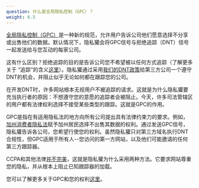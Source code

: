 ```yaml
---
question: 什么是全局隐私控制（GPC）？
weight: 6.5
---
```


[全局隐私控制（GPC）](https://globalprivacycontrol.org/)是一种新的规范，允许用户告诉公司他们愿意选择不分享或出售他们的数据。默认情况下，隐私獾会将GPC信号与拒绝追踪（DNT）信号一起发送给与您互动的每家公司。

这有什么区别？拒绝追踪的目的是告诉公司您不希望被以任何方式追踪（了解更多关于 “追踪”的含义[这里](https://www.eff.org/pages/understanding-effs-do-not-track-policy-universal-opt-out-tracking)）。隐私獾通过采用[我们的DNT政策](https://www.eff.org/dnt-policy/)给第三方公司一个遵守DNT的机会，并阻止似乎无论如何都在跟踪您的公司。

在开发DNT时，许多网站根本无视用户不被追踪的请求。这就是为什么隐私獾要充当执行者的原因：不想遵守您的意愿的追踪者会被阻止。今天，许多司法管辖区的用户都有法律权利选择不接受某些类型的跟踪。这就是GPC的作用。

GPC是指在有适用隐私法的地方向所有公司提出具有法律约束力的要求。例如，[加州消费者隐私法](https://theccpa.org)赋予加州居民选择不出售其数据的权利。通过发送GPC信号，隐私獾告诉各公司，您希望行使您的权利。虽然隐私獾只对第三方域名执行DNT合规性，但GPC适用于所有人--您访问的第一方网站，以及他们可能邀请的任何第三方跟踪器。

CCPA和其他法律[并不完美](https://advocacy.consumerreports.org/press_release/consumer-reports-study-finds-significant-obstacles-to-exercising-california-privacy-rights/)，这就是隐私獾为什么采用两种方法。它要求网站尊重您的隐私，并从根本上阻止已知跟踪器的加载。

您可以了解更多关于GPC和您的权利[这里](https://globalprivacycontrol.org/)。
